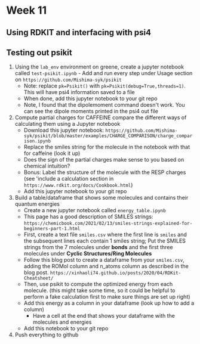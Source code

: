# Week 11

## Using RDKIT and interfacing with psi4

## Testing out psikit

1. Using the `lab_env` environment on greene, create a jupyter notebook called `test-psikit.ipynb`
        - Add and run every step under Usage section on `https://github.com/Mishima-syk/psikit`
	- Note: replace `pk=Psikit()` with `pk=Psikit(debug=True,threads=1)`. This will have psi4 information saved to a file
	- When done, add this jupyter notebook to your git repo
	- Note, I found that the dipolemoment command doesn't work. You can see the dipole moments printed in the psi4 out file
2. Compute partial charges for CAFFEINE compare the different ways of calculating them using a Jupyter notebook
	- Download this jupyter notebook: `https://github.com/Mishima-syk/psikit/blob/master/examples/CHARGE_COMPARISON/charge_comparison.ipynb`
	- Replace the smiles string for the molecule in the notebook with that for caffeine (look it up)
	- Does the sign of the partial charges make sense to you based on chemical intuition?
	- Bonus: Label the structure of the molecule with the RESP charges (see 'include a calculation section in `https://www.rdkit.org/docs/Cookbook.html`)
	- Add this jupyter notebook to your git repo
3. Build a table/dataframe that shows some molecules and contains their quantum energies
	- Create a new jupyter notebook called `energy_table.ipynb`
	- This page has a good description of SMILES strings: `https://chemicbook.com/2021/02/13/smiles-strings-explained-for-beginners-part-1.html`
	- First, create a text file `smiles.csv` where the first line is `smiles` and the subsequent lines each contain 1 smiles string; Put the SMILES strings from the 7 molecules under **bonds** and the first three molecules under **Cyclic Structures/Ring Molecules**
	- Follow this blog post to create a dataframe from your `smiles.csv`, adding the ROMol column and n_atoms column as described in the blog post. `https://xinhaoli74.github.io/posts/2020/04/RDKit-Cheatsheet/`
	- Then, use psikit to compute the optimized energy from each molecule. (this might take some time, so it could be helpful to perform a fake calculation first to make sure things are set up right)
	- Add this energy as a column in your dataframe (look up how to add a column)
        - Have a cell at the end that shows your dataframe with the molecules and energies
	- Add this notebook to your git repo
4. Push everything to github
